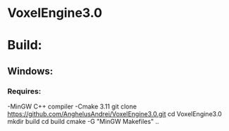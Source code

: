 # VoxelEngine3.0

# Build:

## Windows:

### Requires:
-MinGW C++ compiler
-Cmake 3.11
git clone https://github.com/AnghelusAndrei/VoxelEngine3.0.git
cd VoxelEngine3.0
mkdir build
cd build
cmake -G "MinGW Makefiles" ..
